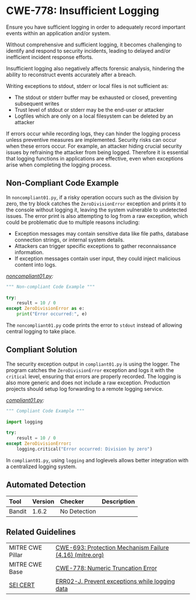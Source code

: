# CWE-778: Insufficient Logging

Ensure you have sufficient logging in order to adequately record important events within an application and/or system.

Without comprehensive and sufficient logging, it becomes challenging to identify and respond to security incidents, leading to delayed and/or inefficient incident response efforts.

Insufficient logging also negatively affects forensic analysis, hindering the ability to reconstruct events accurately after a breach.

Writing exceptions to stdout, stderr or local files is not sufficient as:

* The stdout or stderr buffer may be exhausted or closed, preventing subsequent writes
* Trust level of stdout or stderr may be the end-user or attacker
* Logfiles which are only on a local filesystem can be deleted by an attacker

If errors occur while recording logs, they can hinder the logging process unless preventive measures are implemented. Security risks can occur when these errors occur. For example, an attacker hiding crucial security issues by refraining the attacker from being logged. Therefore it is essential that logging functions in applications are effective, even when exceptions arise when completing the logging process.

## Non-Compliant Code Example

In `noncompliant01.py`, if a risky operation occurs such as the division by zero, the try block catches the `ZeroDivisionError` exception and prints it to the console without logging it, leaving the system vulnerable to undetected issues. The error print is also attempting to log from a raw exception, which could be problematic due to multiple reasons including:

* Exception messages may contain sensitive data like file paths, database connection strings, or internal system details.
* Attackers can trigger specific exceptions to gather reconnaissance information.
* If exception messages contain user input, they could inject malicious content into logs.

*[noncompliant01.py](noncompliant01.py):*

```python
""" Non-compliant Code Example """
 
try:
    result = 10 / 0
except ZeroDivisionError as e:
    print("Error occurred:", e)

```

The `noncompliant01.py` code prints the error to `stdout` instead of allowing central logging to take place.

## Compliant Solution

The security exception output in `compliant01.py` is using the logger. The program catches the `ZeroDivisionError` exception and logs it with the `critical` level, ensuring that errors are properly recorded. The logging is also more generic and does not include a raw exception. Production projects should setup log forwarding to a remote logging service.

*[compliant01.py](compliant01.py):*

```python
""" Compliant Code Example """
 
import logging
 
try:
    result = 10 / 0
except ZeroDivisionError:
    logging.critical("Error occurred: Division by zero")

```

In `compliant01.py`, using `logging` and loglevels allows better integration with a centralized logging system.

## Automated Detection

|Tool|Version|Checker|Description|
|:---|:---|:---|:---|
|Bandit|1.6.2|No Detection||

## Related Guidelines

|||
|:---|:---|
|MITRE CWE Pillar|[CWE-693: Protection Mechanism Failure (4.16) (mitre.org)](https://cwe.mitre.org/data/definitions/693.html)|
|MITRE CWE Base|[CWE-778: Numeric Truncation Error](https://cwe.mitre.org/data/definitions/778.html)|
|[SEI CERT](https://wiki.sei.cmu.edu/confluence/display/java/SEI+CERT+Oracle+Coding+Standard+for+Java)|[ERR02-J. Prevent exceptions while logging data](https://wiki.sei.cmu.edu/confluence/display/java/ERR02-J.+Prevent+exceptions+while+logging+data)|
